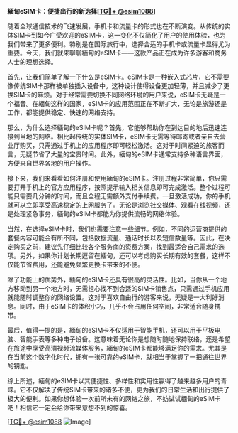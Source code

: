**緬甸eSIM卡：便捷出行的新选择[[TG💪+ @esim1088](https://t.me/s/esim1088)]**

随着全球通信技术的飞速发展，手机卡和流量卡的形式也在不断演变。从传统的实体SIM卡到如今广受欢迎的eSIM卡，这一变化不仅简化了用户的使用体验，也为我们带来了更多便利。特别是在国际旅行中，选择合适的手机卡或流量卡显得尤为重要。今天，我们就来聊聊緬甸的eSIM卡——这款产品正在成为许多游客和商务人士的理想选择。

首先，让我们简单了解一下什么是eSIM卡。eSIM卡是一种嵌入式芯片，它不需要像传统SIM卡那样被单独插入设备中。这种设计使得设备更加轻薄，并且减少了更换SIM卡的麻烦。对于经常需要切换不同网络环境的用户来说，eSIM卡无疑是一个福音。在緬甸这样的国家，eSIM卡的应用范围正在不断扩大，无论是旅游还是工作，都能提供稳定、快速的网络支持。

那么，为什么选择緬甸的eSIM卡呢？首先，它能够帮助你在到达目的地后迅速连接到当地的网络。相比起传统的实体SIM卡，eSIM卡无需等待邮寄或者亲自去营业厅购买，只需通过手机上的应用程序即可轻松激活。这对于时间紧迫的旅客而言，无疑节省了大量的宝贵时间。此外，緬甸的eSIM卡通常支持多种语言界面，方便来自世界各地的用户操作。

接下来，我们来看看如何注册和使用緬甸的eSIM卡。注册过程非常简单，你只需要打开手机上的官方应用程序，按照提示输入相关信息即可完成激活。整个过程可能只需要几分钟的时间，而且全程无需额外支付手续费。一旦激活成功，你的手机就可以立即享受高速稳定的上网服务了。无论是浏览社交媒体、观看在线视频，还是处理紧急事务，緬甸的eSIM卡都能为你提供流畅的网络体验。

当然，在选择eSIM卡时，我们也需要注意一些细节。例如，不同的运营商提供的套餐内容可能会有所不同，包括数据流量、通话时长以及短信数量等。因此，在决定购买之前，建议先仔细比较各个服务商的资费方案，找到最适合自己需求的选项。另外，如果你计划长期逗留在緬甸，还可以考虑购买长期有效的套餐，这样不仅能节省费用，还能避免频繁更换卡带来的不便。

除了功能上的优势外，緬甸的eSIM卡还具有很高的灵活性。比如，当你从一个地方移动到另一个地方时，无需担心找不到合适的SIM卡销售点，只需通过手机应用就能随时调整你的网络设置。这对于喜欢自由行的游客来说，无疑是一大利好消息。同时，由于eSIM卡的体积小巧，几乎不会占用任何空间，非常适合随身携带。

最后，值得一提的是，緬甸的eSIM卡不仅适用于智能手机，还可以用于平板电脑、智能手表等多种电子设备。这意味着无论你是想随时随地保持联络，还是希望在旅途中享受高清视频流媒体服务，緬甸的eSIM卡都能够满足你的需求。尤其是在当前这个数字化时代，拥有一张可靠的eSIM卡，就相当于掌握了一把通往世界的钥匙。

综上所述，緬甸的eSIM卡以其便捷性、多样性和实用性赢得了越来越多用户的青睐。它不仅解决了传统SIM卡带来的诸多不便，更为我们的日常生活和出行提供了极大的便利。如果你想体验一次前所未有的网络之旅，不妨试试緬甸的eSIM卡吧！相信它一定会给你带来意想不到的惊喜。

[[TG💪+ @esim1088](https://t.me/s/esim1088) ![Image](https://i.postimg.cc/4NQfJmqS/Snipaste-2025-05-13-00-14-12.png)]